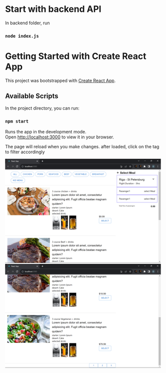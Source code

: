 # Start with backend API

In backend folder, run
### `node index.js`

# Getting Started with Create React App

This project was bootstrapped with [Create React App](https://github.com/facebook/create-react-app).

## Available Scripts

In the project directory, you can run:

### `npm start`

Runs the app in the development mode.\
Open [http://localhost:3000](http://localhost:3000) to view it in your browser.

The page will reload when you make changes.
after loaded, click on the tag to filter accordingly

![screenshot of ui](/Screenshots/Screenshot%20(155).png)
![screenshot of ui](/Screenshots//Screenshot%20(156).png)

